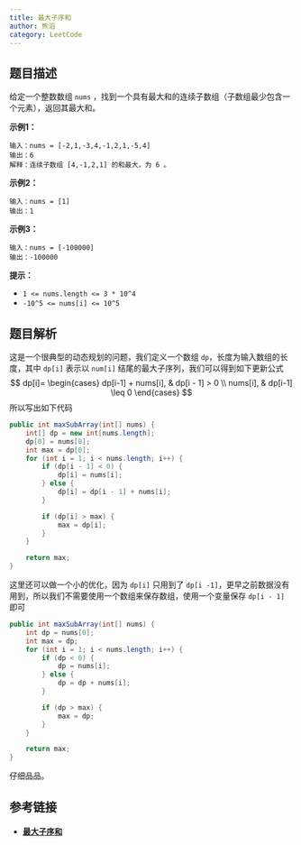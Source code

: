 ```yaml
---
title: 最大子序和
author: 熊滔
category: LeetCode
---
```


## 题目描述

给定一个整数数组 `nums` ，找到一个具有最大和的连续子数组（子数组最少包含一个元素），返回其最大和。

**示例1：**

```
输入：nums = [-2,1,-3,4,-1,2,1,-5,4]
输出：6
解释：连续子数组 [4,-1,2,1] 的和最大，为 6 。
```

**示例2：**

```
输入：nums = [1]
输出：1
```

**示例3：**

```
输入：nums = [-100000]
输出：-100000
```

**提示：**

- `1 <= nums.length <= 3 * 10^4`
- `-10^5 <= nums[i] <= 10^5`

## 题目解析

这是一个很典型的动态规划的问题，我们定义一个数组 `dp`，长度为输入数组的长度，其中 `dp[i]` 表示以 `num[i]` 结尾的最大子序列，我们可以得到如下更新公式
$$
dp[i]=
\begin{cases}
dp[i-1] + nums[i], & dp[i - 1] > 0 \\
nums[i], & dp[i-1] \leq 0
\end{cases}
$$
所以写出如下代码

```java
public int maxSubArray(int[] nums) {
    int[] dp = new int[nums.length];
    dp[0] = nums[0];
    int max = dp[0];
    for (int i = 1; i < nums.length; i++) {
        if (dp[i - 1] < 0) {
            dp[i] = nums[i];
        } else {
            dp[i] = dp[i - 1] + nums[i];
        }

        if (dp[i] > max) {
            max = dp[i];
        }
    }

    return max;
}
```

这里还可以做一个小的优化，因为 `dp[i]` 只用到了 `dp[i -1]`，更早之前数据没有用到，所以我们不需要使用一个数组来保存数组，使用一个变量保存 `dp[i - 1]` 即可

```java
public int maxSubArray(int[] nums) {
    int dp = nums[0];
    int max = dp;
    for (int i = 1; i < nums.length; i++) {
        if (dp < 0) {
            dp = nums[i];
        } else {
            dp = dp + nums[i];
        }

        if (dp > max) {
            max = dp;
        }
    }

    return max;
}
```

仔细品品。

## 参考链接

- #### [最大子序和](https://leetcode-cn.com/problems/maximum-subarray/)

<Disqus />